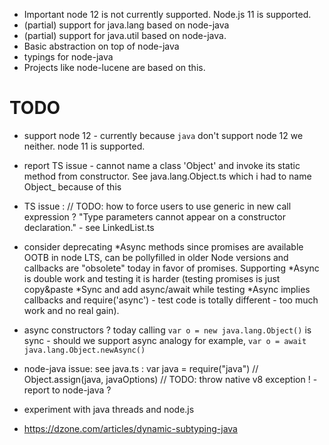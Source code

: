  * Important node 12 is not currently supported. Node.js 11 is supported. 
 * (partial) support for java.lang based on node-java
 * (partial) support for java.util based on node-java. 
 * Basic abstraction on top of node-java
 * typings for node-java
 * Projects like node-lucene are based on this.


# TODO

 * support node 12 - currently because `java` don't support node 12 we neither. node 11 is supported. 
 * report TS issue - cannot name a class 'Object' and invoke its static method from constructor. See java.lang.Object.ts which i had to name Object_ because of this
 * TS issue : // TODO: how to force users to use generic in new call expression ? "Type parameters cannot appear on a constructor declaration." - see LinkedList.ts 
 * consider deprecating *Async methods since promises are available OOTB in node LTS, can be pollyfilled in older Node versions and callbacks are "obsolete" today in favor of promises. Supporting *Async is double work and testing it is harder (testing promises is just copy&paste *Sync and add async/await while testing *Async implies callbacks and require('async') - test code is totally different - too much work and no real gain). 
 * async constructors ? today calling `var o = new java.lang.Object()` is sync - should we support async analogy for example, `var o = await java.lang.Object.newAsync()`
 * node-java issue: see java.ts : 
    var java = require("java")
    // Object.assign(java, javaOptions) // TODO: throw native v8 exception ! - report to node-java ? 
 * experiment with java threads and node.js

 * https://dzone.com/articles/dynamic-subtyping-java
 